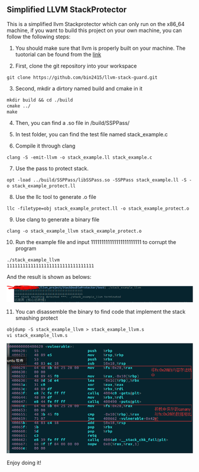 ## Simplified LLVM StackProtector

This is a simplified llvm Stackprotector which can only run on the x86_64 machine, if you want to build this project on your own machine, you can follow the following steps:

1. You should make sure that llvm is properly built on your machine. The tuotorial can be found from the [link](http://llvm.org/docs/CMake.html#quick-start)

2. First, clone the git repository into your workspace
```
git clone https://github.com/bin2415/llvm-stack-guard.git
```

3. Second, mkdir a dirtory named build and cmake in it
```
mkdir build && cd ./build
cmake ../
make
```
4. Then, you can find a .so file in /build/SSPPass/

5. In test folder, you can find the test file named stack_example.c

6. Compile it through clang
```
clang -S -emit-llvm -o stack_example.ll stack_example.c
```

7. Use the pass to protect stack.
```
opt -load ../build/SSPPass/libSSPass.so -SSPPass stack_example.ll -S -o stack_example_protect.ll
```

8. Use the llc tool to generate .o file
```
llc -filetype=obj stack_example_protect.ll -o stack_example_protect.o
```

9. Use clang to generate a binary file
```
clang -o stack_example_llvm stack_example_protect.o
```

10. Run the example file and input 111111111111111111111111 to corrupt the program
```
./stack_example_llvm
111111111111111111111111111111111
```
And the result is shown as belows:

![corrupt](corrupt.PNG)

11. You can disassemble the binary to find code that implement the stack smashing protect
```
objdump -S stack_example_llvm > stack_example_llvm.s
vi stack_example_llvm.s
```

![disassemble code](disassemble_code.png)

Enjoy doing it!